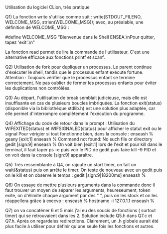Utilisation du logiciel CLion, très pratique

Q1)
La fonction write s'utilise comme suit :
write(STDOUT_FILENO, WELCOME_MSG, strlen(WELCOME_MSG));
avec, au préalable, une définition de WELCOME_MSG :

#define WELCOME_MSG "Bienvenue dans le Shell ENSEA.\nPour quitter, tapez 'exit'.\n"

La fonction read permet de lire la commande de l'utilisateur.
C'est une alternative efficace aux fonctions printf et scanf.

Q2)
Utilisation de fork pour dupliquer un processus. Le parent continue d'exécuter le shell, tandis que le processus enfant exécute fortune.
Attention :
     Toujours vérifier que le processus enfant se termine correctement.
     Ne pas oublier de fermer les processus enfants pour éviter les duplications non contrôlées.

Q3)
Au départ, l'utilisation de break semblait judicieuse, mais elle est insuffisante en cas de plusieurs boucles imbriquées.
La fonction exit(status) (disponible via la bibliothèque stdlib.h) est une solution plus adaptée, car elle permet d'interrompre complètement l'exécution du programme.

Q4) Affichage du code de retour dans le prompt : Utilisation du WIFEXITED(status) et WIFSIGNALED(status) pour afficher le statut exit ou le signal
Pour vérigier si tout fonctionne bien, dans la console : 
enseash % geany
[exit:1]
enseash % Command not found: No such file or directory
gedit
[sign:9]
enseash % 
On voit bien [exit:1] lors de l'exit et pour kill dans le terminal, il faut taper ps -e puis voir le PID de gedit puis faire kill -9 PID et on voit dans la console [sign:9] apparaître.

Q5) Très ressemblante à Q4, on rajoute un start timer, on fait un wait(&status) puis on arrête le timer. On teste de nouveau avec un gedit puis on le kill et on observe le temps : gedit
[sign:9|18200ms]
enseash % 

Q6) On essaye de mettre plusieurs arguments dans la commande donc il faut trouver un moyen de séparer les arguments, heureseument, token exite, on d'élimite chaque argument par des " ", puis on les stock et on les réappellera grâce à execvp : enseash % hostname -i
127.0.1.1
enseash % 

Q7) on va concaténer 6 et 5 mais j'ai eu des soucis de fonctions ( surtout timer) qui se retrouvaient dans les 2. Solution include Q5.h dans Q7.c et Q7.h.
Après on regardeles  redirections. Clairement, un .h globale aurait été plus facile à utiliser pour définir qu'une seule fois les fonctions et autres.
